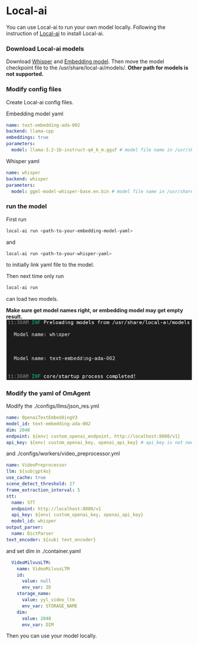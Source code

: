 # Local-ai
You can use Local-ai to run your own model locally.
Following the instruction of [Local-ai](https://github.com/mudler/LocalAI) to install Local-ai.

### Download Local-ai models
Download [Whisper](https://huggingface.co/ggerganov/whisper.cpp) and [Embedding model](https://huggingface.co/hugging-quants/Llama-3.2-1B-Instruct-Q4_K_M-GGUF). 
Then move the model checkpoint file to the /usr/share/local-ai/models/. **Other path for models is not supported.**

### Modify config files
Create Local-ai config files.

Embedding model yaml
```yaml
name: text-embedding-ada-002
backend: llama-cpp
embeddings: true
parameters:
  model: llama-3.2-1b-instruct-q4_k_m.gguf # model file name in /usr/share/local-ai/models/
```
Whisper yaml
```yaml
name: whisper
backend: whisper
parameters:
  model: ggml-model-whisper-base.en.bin # model file name in /usr/share/local-ai/models/
```
### run the model
First run
```bash
local-ai run <path-to-your-embedding-model-yaml>
```
and
```bash
local-ai run <path-to-your-whisper-yaml>
```
to initially link yaml file to the model.

Then next time only run
```bash
local-ai run
```
can load two models.

**Make sure get model names right, or embedding model may get empty result.**
![local-ai get model names right](./images/local-ai.png)

### Modify the yaml of OmAgent
Modify the ./configs/llms/json_res.yml
```yaml
name: OpenaiTextEmbeddingV3
model_id: text-embedding-ada-002
dim: 2048
endpoint: ${env| custom_openai_endpoint, http://localhost:8080/v1}
api_key: ${env| custom_openai_key, openai_api_key} # api_key is not needed
```
and ./configs/workers/video_preprocessor.yml
```yaml
name: VideoPreprocessor
llm: ${sub|gpt4o}
use_cache: true
scene_detect_threshold: 27
frame_extraction_interval: 5
stt:
  name: STT
  endpoint: http://localhost:8080/v1
  api_key: ${env| custom_openai_key, openai_api_key}
  model_id: whisper
output_parser: 
  name: DictParser
text_encoder: ${sub| text_encoder}
```
and set dim in ./container.yaml
```yaml
  VideoMilvusLTM:
    name: VideoMilvusLTM
    id:
      value: null
      env_var: ID
    storage_name:
      value: yyl_video_ltm
      env_var: STORAGE_NAME
    dim:
      value: 2048
      env_var: DIM
```

Then you can use your model locally.